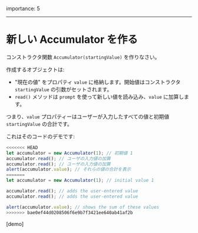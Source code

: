 importance: 5

---

# 新しい Accumulator を作る

コンストラクタ関数 `Accumulator(startingValue)` を作りなさい。

作成するオブジェクトは:

- "現在の値" をプロパティ `value` に格納します。開始値はコンストラクタ `startingValue` の引数がセットされます。
- `read()` メソッドは `prompt` を使って新しい値を読み込み、`value` に加算します。

つまり、`value` プロパティーはユーザーが入力したすべての値と初期値 `startingValue` の合計です。

これはそのコードのデモです:

```js
<<<<<<< HEAD
let accumulator = new Accumulator(1); // 初期値 1
accumulator.read(); // ユーザの入力値の加算
accumulator.read(); // ユーザの入力値の加算
alert(accumulator.value); // それらの値の合計を表示
=======
let accumulator = new Accumulator(1); // initial value 1

accumulator.read(); // adds the user-entered value
accumulator.read(); // adds the user-entered value

alert(accumulator.value); // shows the sum of these values
>>>>>>> bae0ef44d0208506f6e9b7f3421ee640ab41af2b
```

[demo]
